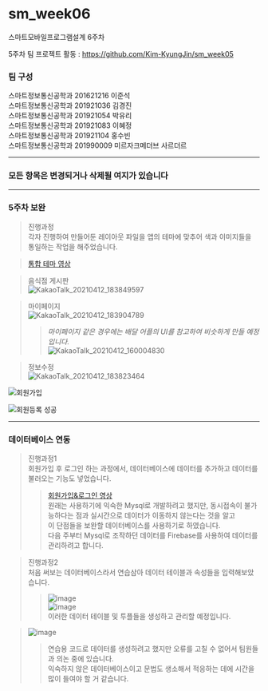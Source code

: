 # sm_week06
스마트모바일프로그램설계 6주차

5주차 팀 프로젝트 활동 : https://github.com/Kim-KyungJin/sm_week05

### 팀 구성   
스마트정보통신공학과 201621216 이준석   
스마트정보통신공학과 201921036 김경진   
스마트정보통신공학과 201921054 박유리   
스마트정보통신공학과 201921083 이혜정   
스마트정보통신공학과 201921104 홍수빈    
스마트정보통신공학과 201990009 미르자크메더브 사르더르    

   ***   
### 모든 항목은 변경되거나 삭제될 여지가 있습니다   
   ***   
   
### 5주차 보완   
>진행과정   
>각자 진행하여 만들어둔 레이아웃 파일을 앱의 테마에 맞추어 색과 이미지들을 통일하는 작업을 해주었습니다.  
 
>[통합 테마 영상](https://user-images.githubusercontent.com/57963888/114380008-8445e300-9bc4-11eb-80e7-42a8eb5c74ab.mp4)   

>음식점 게시판   
>![KakaoTalk_20210412_183849597](https://user-images.githubusercontent.com/57963888/114380001-8314b600-9bc4-11eb-83ab-72fe42859c7d.png)   

>마이페이지   
>![KakaoTalk_20210412_183904789](https://user-images.githubusercontent.com/57963888/114380006-83ad4c80-9bc4-11eb-9f2f-747e074d68c8.png)   
>>*마이페이지 같은 경우에는 배달 어플의 UI를 참고하여 비슷하게 만들 예정입니다.*   
>>![KakaoTalk_20210412_160004830](https://user-images.githubusercontent.com/57963888/114385351-e570b500-9bca-11eb-859d-40aabfdd86db.jpg)   

>정보수정   
>![KakaoTalk_20210412_183823464](https://user-images.githubusercontent.com/57963888/114380016-860fa680-9bc4-11eb-8bba-f82150622b34.png)   

![회원가입](https://user-images.githubusercontent.com/79889548/114398259-8ca91880-9bda-11eb-9f85-2659fdd86f98.PNG)

![회원등록 성공](https://user-images.githubusercontent.com/79889548/114398262-8dda4580-9bda-11eb-9245-48b456d3b531.PNG)

***   

### 데이터베이스 연동   
>진행과정1   
>회원가입 후 로그인 하는 과정에서, 데이터베이스에 데이터를 추가하고 데이터를 불러오는 기능도 넣었습니다.   
>>[회원가입&로그인 영상](https://user-images.githubusercontent.com/57963888/114373417-82c4ec80-9bbd-11eb-9670-c00b35f7d66d.mp4)   
>원래는 사용하기에 익숙한 Mysql로 개발하려고 했지만, 동시접속이 불가능하다는 점과 실시간으로 데이터가 이동하지 않는다는 것을 알고  
>이 단점들을 보완할 데이터베이스를 사용하기로 하였습니다.   
>다음 주부터 Mysql로 조작하던 데이터를 Firebase를 사용하여 데이터를 관리하려고 합니다.   

>진행과정2   
>처음 써보는 데이터베이스라서 연습삼아 데이터 테이블과 속성들을 입력해보았습니다.   
>>![image](https://user-images.githubusercontent.com/57963888/114385784-662fb100-9bcb-11eb-98f3-bf8f04b6650c.png)   
>>![image](https://user-images.githubusercontent.com/57963888/114385856-79428100-9bcb-11eb-88a7-f05b1007d82b.png)   
>이러한 데이터 테이블 및 투플들을 생성하고 관리할 예정입니다.   

>![image](https://user-images.githubusercontent.com/57963888/114386304-038ae500-9bcc-11eb-9321-7bfa2c56c9df.png)   
>>연습용 코드로 데이터를 생성하려고 했지만 오류를 고칠 수 없어서 팀원들과 의논 중에 있습니다.  
>>익숙하지 않은 데이터베이스이고 문법도 생소해서 적응하는 데에 시간을 많이 들여야 할 거 같습니다.   


